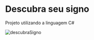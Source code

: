 # Descubra seu signo

Projeto utilizando a linguagem C#

![descubraSigno](https://user-images.githubusercontent.com/100729378/176798655-6ec92a4b-fc22-4ab8-bf4a-07f37c9cba35.jpg)
